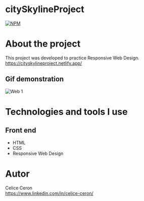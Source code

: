 # citySkylineProject
[![NPM](https://img.shields.io/npm/l/react)](https://github.com/celiceceron/citySkylineProject/blob/master/licence)

# About the project
This project was developed to practice Responsive Web Design. <br>
https://cityskylineproject.netlify.app/

## Gif demonstration
![Web 1](https://github.com/celiceceron/citySkylineProject/blob/cafb15a6d839370fc246265d4d2d314bb35e8f5f/City%20Skyline.gif)

# Technologies and tools I use
## Front end
- HTML
- CSS
- Responsive Web Design

# Autor
Celice Ceron <br>
https://www.linkedin.com/in/celice-ceron/
